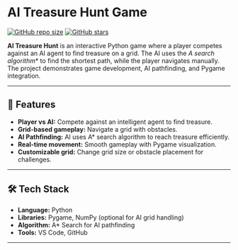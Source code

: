 # AI Treasure Hunt Game

[![GitHub repo size](https://img.shields.io/github/repo-size/Hemalatha0807/AI-Treasure-Hunter-Game)](https://github.com/Hemalatha0807/AI-Treasure-Hunter-Game)
[![GitHub stars](https://img.shields.io/github/stars/Hemalatha0807/AI-Treasure-Hunter-Game?style=social)](https://github.com/Hemalatha0807/AI-Treasure-Hunter-Game)

**AI Treasure Hunt** is an interactive Python game where a player competes against an AI agent to find treasure on a grid. The AI uses the **A* search algorithm** to find the shortest path, while the player navigates manually. The project demonstrates game development, AI pathfinding, and Pygame integration.

---

## 🚀 Features
- **Player vs AI:** Compete against an intelligent agent to find treasure.  
- **Grid-based gameplay:** Navigate a grid with obstacles.  
- **AI Pathfinding:** AI uses A* search algorithm to reach treasure efficiently.  
- **Real-time movement:** Smooth gameplay with Pygame visualization.  
- **Customizable grid:** Change grid size or obstacle placement for challenges.

---

## 🛠 Tech Stack
- **Language:** Python  
- **Libraries:** Pygame, NumPy (optional for AI grid handling)  
- **Algorithm:** A* Search for AI pathfinding  
- **Tools:** VS Code, GitHub

---
